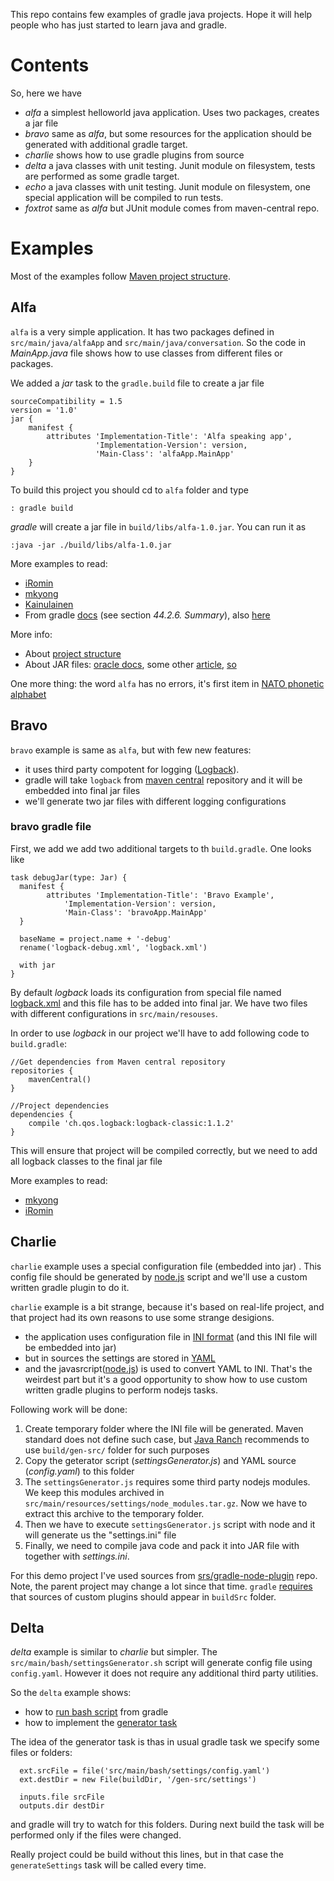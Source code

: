 This repo contains few examples of gradle java projects. Hope it will help people who has just started to learn java and gradle.

# Contents

So, here we have
- *alfa* a simplest helloworld java application. Uses two packages, creates a jar file
- *bravo* same as *alfa*, but some resources for the application should be generated with additional gradle target.
- *charlie* shows how to use gradle plugins from source
- *delta* a java classes with unit testing. Junit module on filesystem, tests are performed as some gradle target.
- *echo* a java classes with unit testing. Junit module on filesystem, one special application will be compiled to run tests.
- *foxtrot* same as *alfa* but JUnit module comes from maven-central repo.

# Examples

Most of the examples follow [Maven project structure](http://http://maven.apache.org/guides/introduction/introduction-to-the-standard-directory-layout.html).

## Alfa

`alfa` is a very simple application. It has two packages defined in `src/main/java/alfaApp` and `src/main/java/conversation`. So the code in *MainApp.java* file shows how to use classes from different files or packages.

We added a *jar* task to the `gradle.build` file to create a jar file
```
sourceCompatibility = 1.5
version = '1.0'
jar {
    manifest {
        attributes 'Implementation-Title': 'Alfa speaking app',
                   'Implementation-Version': version,
                   'Main-Class': 'alfaApp.MainApp'
    }
}
```

To build this project you should cd to `alfa` folder and type
```
: gradle build
```

*gradle* will create a jar file in `build/libs/alfa-1.0.jar`.  You can run it as
```
:java -jar ./build/libs/alfa-1.0.jar
```

More examples to read:
* [iRomin](http://rominirani.com/2014/07/28/gradle-tutorial-part-2-java-projects/)
* [mkyong](http://www.mkyong.com/gradle/gradle-create-a-jar-file-with-dependencies/)
* [Kainulainen](http://www.petrikainulainen.net/programming/gradle/getting-started-with-gradle-our-first-java-project/)
* From gradle [docs](https://docs.gradle.org/current/userguide/tutorial_java_projects.html) (see section *44.2.6. Summary*), also [here](https://docs.gradle.org/current/userguide/java_plugin.html#useJavaPlugin)

More info:
* About [project structure](http://cyber-fall.blogspot.com/2011/10/manual-project-projects.html)
* About JAR files: [oracle docs](https://docs.oracle.com/javase/tutorial/deployment/jar/basicsindex.html), some other [article](http://javarevisited.blogspot.com/2012/03/how-to-create-and-execute-jar-file-in.html), [so](http://stackoverflow.com/questions/21721119/creating-runnable-jar-with-gradle)


One more thing: the word `alfa` has no errors, it's first item in [NATO phonetic alphabet](https://en.wikipedia.org/wiki/NATO_phonetic_alphabet)

## Bravo

`bravo` example is same as `alfa`, but with few new features:
 - it uses third party compotent for logging ([Logback](http://logback.qos.ch/)).
 - gradle will take `logback` from [maven central](http://search.maven.org/) repository and it will be embedded into final jar files
 - we'll generate two jar files with different logging configurations

### bravo gradle file

First, we add we add two additional targets to th `build.gradle`. One looks like
```
task debugJar(type: Jar) {
  manifest {
        attributes 'Implementation-Title': 'Bravo Example',
        	'Implementation-Version': version,
        	'Main-Class': 'bravoApp.MainApp'
  }

  baseName = project.name + '-debug'
  rename('logback-debug.xml', 'logback.xml')

  with jar
}
```
By default *logback* loads its configuration from special file named [logback.xml](http://logback.qos.ch/manual/configuration.html#auto_configuration) and this file has to be added into final jar. We have two files with different configurations in `src/main/resouses`.

In order to use *logback* in our project we'll have to add following code to `build.gradle`:
```
//Get dependencies from Maven central repository
repositories {
    mavenCentral()
}

//Project dependencies
dependencies {
	compile 'ch.qos.logback:logback-classic:1.1.2'
}
```
This will ensure that project will be compiled correctly, but we need to add all logback classes to the final jar file


More examples to read:
* [mkyong](http://www.mkyong.com/gradle/gradle-create-a-jar-file-with-dependencies/)
* [iRomin](http://rominirani.com/2014/07/28/gradle-tutorial-part-2-java-projects/)

## Charlie

`charlie` example uses a special configuration file (embedded into jar) . This config file should be generated by [node.js](http://nodejs.org) script and we'll use a custom written gradle plugin to do it.

`charlie` example is a bit strange, because it's based on real-life project, and that project had its own reasons to use some strange desigions.
 - the application uses configuration file in [INI format](https://en.wikipedia.org/wiki/INI_file) (and this INI file will be embedded into jar)
 - but in sources the settings are stored in [YAML](https://en.wikipedia.org/wiki/YAML)
 - and the javasrcript([node.js](http://nodejs.org/)) is used to convert YAML to INI. That's the weirdest part but it's a good opportunity to show how to use custom written gradle plugins to perform nodejs tasks.

Following work will be done:

1. Create temporary folder where the INI file will be generated. Maven standard does not define such case, but [Java Ranch](http://www.javaranch.com/build_standards.jsp) recommends to use `build/gen-src/` folder for such purposes
2. Copy the geterator script (*settingsGenerator.js*) and YAML source (*config.yaml*) to this folder
3. The `settingsGenerator.js` requires some third party nodejs modules. We keep this modules archived in `src/main/resources/settings/node_modules.tar.gz`. Now we have to extract this archive to the temporary folder.
4. Then we have to execute `settingsGenerator.js` script with node and it will generate us the "settings.ini" file
5. Finally, we need to compile java code and pack it into JAR file with together with *settings.ini*.

For this demo project I've used sources from [srs/gradle-node-plugin](https://github.com/srs/gradle-node-plugin) repo. Note, the parent project may change a lot since that time.
`gradle` [requires](https://docs.gradle.org/current/userguide/custom_plugins.html) that sources of custom plugins should appear in `buildSrc` folder.

## Delta

*delta* example is similar to *charlie* but simpler. The `src/main/bash/settingsGenerator.sh` script will generate config file using `config.yaml`. However it does not require any additional third party utilities.

So the `delta` example shows:
 - how to [run bash script](https://docs.gradle.org/current/dsl/org.gradle.api.tasks.Exec.html) from gradle
 - how to implement the [generator task](https://docs.gradle.org/current/userguide/more_about_tasks.html#generatorTask)

The idea of the generator task is thas in usual gradle task we specify some files or folders:
```
  ext.srcFile = file('src/main/bash/settings/config.yaml')
  ext.destDir = new File(buildDir, '/gen-src/settings')

  inputs.file srcFile
  outputs.dir destDir
```
and gradle will try to watch for this folders. During next build the task will be performed only if the files were changed.

Really project could be build without this lines, but in that case the `generateSettings` task will be called every time.